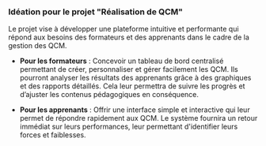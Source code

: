 ### Idéation pour le projet "Réalisation de QCM"

Le projet vise à développer une plateforme intuitive et performante qui répond aux besoins des formateurs et des apprenants dans le cadre de la gestion des QCM.

- **Pour les formateurs** : Concevoir un tableau de bord centralisé permettant de créer, personnaliser et gérer facilement les QCM. Ils pourront analyser les résultats des apprenants grâce à des graphiques et des rapports détaillés. Cela leur permettra de suivre les progrès et d’ajuster les contenus pédagogiques en conséquence.

- **Pour les apprenants** : Offrir une interface simple et interactive qui leur permet de répondre rapidement aux QCM. Le système fournira un retour immédiat sur leurs performances, leur permettant d'identifier leurs forces et faiblesses.
